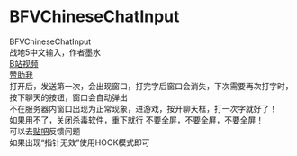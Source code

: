 # BFVChineseChatInput
BFVChineseChatInput  
战地5中文输入，作者墨水  
[B站视频](https://www.bilibili.com/video/BV1Ev411T7Dh)   
[赞助我](https://afdian.net/@BFVChineseInput)  
打开后，发送第一次，会出现窗口，打完字后窗口会消失，下次需要再次打字时，按下聊天的按钮，窗口会自动弹出  
不在服务器内窗口出现为正常现象，进游戏，按开聊天框，打一次字就好了！  
如果用不了，关闭杀毒软件，重下就行 
不要全屏，不要全屏，不要全屏！  
可以去[贴吧](https://tieba.baidu.com/p/7494500855)反馈问题  
如果出现“指针无效”使用HOOK模式即可  
